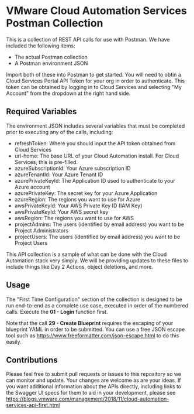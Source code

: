 # VMware Cloud Automation Services Postman Collection

This is a collection of REST API calls for use with Postman. We have included the following items:
* The actual Postman collection
* A Postman environment JSON

Import both of these into Postman to get started. You will need to obtin a Cloud Services Portal API Token for your org in order to authenticate. This token can be obtained by logging in to Cloud Services and selecting "My Account" from the dropdown at the right hand side.

## Required Variables
The environment JSON includes several variables that must be completed prior to executing any of the calls, including:
* refreshToken: Where you should input the API token obtained from Cloud Services
* url-home: The base URL of your Cloud Automation install. For Cloud Services, this is pre-filled.
* azureSubscriptionId: Your Azure subscription ID
* azureTenantId: Your Azure Tenant ID
* azurePrivateKeyId: The Application ID used to authenticate to your Azure account
* azurePrivateKey: The secret key for your Azure Application
* azureRegion: The regions you want to use for Azure
* awsPrivateKeyId: Your AWS Private Key ID (IAM Key)
* awsPrivateKeyId: Your AWS secret key
* awsRegion: The regions you want to use for AWS
* projectAdmins: The users (identified by email address) you want to be Project Administrators
* projectUsers: The users (identified by email address) you want to be Project Users

This API collection is a sample of what can be done with the Cloud Automation stack very simply. We will be providing updates to these files to include things like Day 2 Actions, object deletions, and more. 

## Usage
The "First Time Configuration" section of the collection is designed to be run end-to-end as a complete use case, executed in order of the numbered calls. Execute the **01 - Login** function first.

Note that the call **29 - Create Blueprint** requires the escaping of your blueprint YAML in order to be submitted. You can use a free JSON escape tool such as https://www.freeformatter.com/json-escape.html to do this easily.

## Contributions
Please feel free to submit pull requests or issues to this repository so we can monitor and update. Your changes are welcome as are your ideas. If you want additional information about the APIs directly, including links to the Swagger UI specs for them to aid in your development, please see https://blogs.vmware.com/management/2018/11/cloud-automation-services-api-first.html
